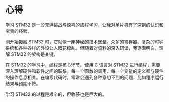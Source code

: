 # 心得
学习 STM32 是一段充满挑战与惊喜的旅程学习，让我对单片机有了深刻的认识和宝贵的经验。

刚开始接触 STM32 时，它就像一座神秘的技术堡垒。众多的寄存器、复杂的时钟系统和各种各样的外设让人眼花缭乱。但随着对资料的深入研读，我逐渐明白，理解 STM32 的架构是关键。

在 STM32 的学习中，编程是核心环节。使用 C 语言对 STM32 进行编程，需要深入理解硬件和软件之间的联系。每一个函数的调用、每一个变量的定义都与硬件的操作息息相关。在编写代码时，常常会遇到各种意想不到的问题，比如程序运行结果与预期不符。

学习 STM32 的过程是艰辛的，但收获也是巨大的。